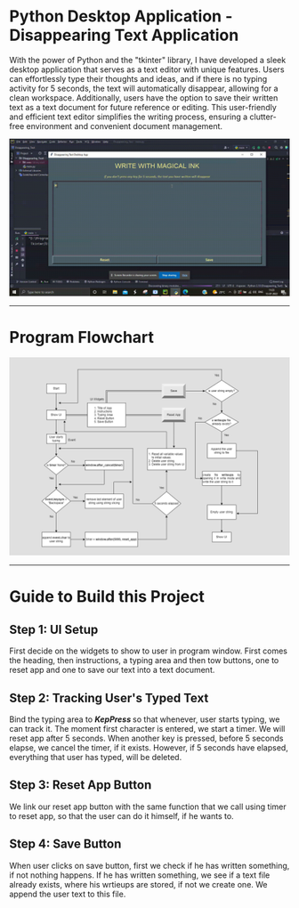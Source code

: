 # Python Desktop Application - Disappearing Text Application

With the power of Python and the "tkinter" library, I have developed a sleek desktop application that serves as a text editor with unique features. Users can effortlessly type their thoughts and ideas, and if there is no typing activity for 5 seconds, the text will automatically disappear, allowing for a clean workspace. Additionally, users have the option to save their written text as a text document for future reference or editing. This user-friendly and efficient text editor simplifies the writing process, ensuring a clutter-free environment and convenient document management.

<div>
  <img src="disappearing_text.gif" alt="Code Output">
</div>

<hr>

<h1> Program Flowchart </h1>
<div>
  <img src="Disappearing Text Flowchart.png" alt="Program Flowchart">
</div>

<hr>

<h1> Guide to Build this Project </h1>

<h2> Step 1: UI Setup </h2>
<p>
  First decide on the widgets to show to user in program window. First comes the heading, then instructions, a typing area and then tow buttons, one to reset app and one to save our text into a text document.
</p>

<h2> Step 2: Tracking User's Typed Text </h2>
<p>
  Bind the typing area to <em> <b> KepPress </b> </em> so that whenever, user starts typing, we can track it. The moment first character is entered, we start a timer.
  We will reset app after 5 seconds. When another key is pressed, before 5 seconds elapse, we cancel the timer, if it exists. However, if 5 seconds have elapsed, everything that user has typed, will be deleted.
</p>


<h2> Step 3: Reset App Button </h2>
<p>
  We link our reset app button with the same function that we call using timer to reset app, so that the user can do it himself, if he wants to.
</p>

<h2> Step 4: Save Button </h2>
<p>
  When user clicks on save button, first we check if he has written something, if not nothing happens. If he has written something, we see if a text file already exists, where his wrtieups are stored, if not we create one. We append the user text to this file.
</p>
